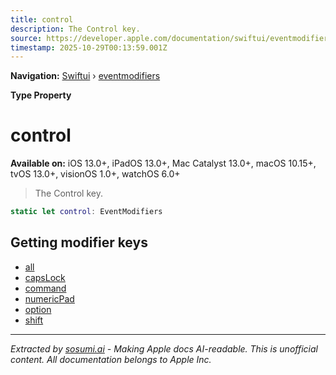 ```yaml
---
title: control
description: The Control key.
source: https://developer.apple.com/documentation/swiftui/eventmodifiers/control
timestamp: 2025-10-29T00:13:59.001Z
---
```


**Navigation:** [Swiftui](/documentation/swiftui) › [eventmodifiers](/documentation/swiftui/eventmodifiers)

**Type Property**

# control

**Available on:** iOS 13.0+, iPadOS 13.0+, Mac Catalyst 13.0+, macOS 10.15+, tvOS 13.0+, visionOS 1.0+, watchOS 6.0+

> The Control key.

```swift
static let control: EventModifiers
```

## Getting modifier keys

- [all](/documentation/swiftui/eventmodifiers/all)
- [capsLock](/documentation/swiftui/eventmodifiers/capslock)
- [command](/documentation/swiftui/eventmodifiers/command)
- [numericPad](/documentation/swiftui/eventmodifiers/numericpad)
- [option](/documentation/swiftui/eventmodifiers/option)
- [shift](/documentation/swiftui/eventmodifiers/shift)

---

*Extracted by [sosumi.ai](https://sosumi.ai) - Making Apple docs AI-readable.*
*This is unofficial content. All documentation belongs to Apple Inc.*
